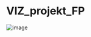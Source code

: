 # VIZ_projekt_FP

![image](https://user-images.githubusercontent.com/62598112/172635333-799e945a-5c76-4aaa-81aa-450ffb2f8895.png)
